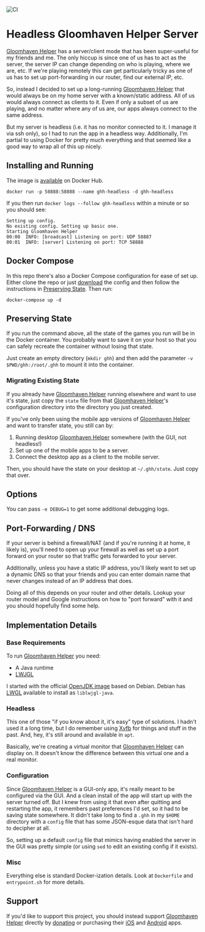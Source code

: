 ![CI](https://github.com/vincer/gloomhaven-helper-headless/workflows/CI/badge.svg)

# Headless Gloomhaven Helper Server

[Gloomhaven Helper][GHH] has a server/client mode that has been super-useful for my friends and me. The only hiccup is since one of us has to act as the server, the server IP can change depending on who is playing, where we are, etc. If we're playing remotely this can get particularly tricky as one of us has to set up port-forwarding in our router, find our external IP, etc.

So, instead I decided to set up a long-running [Gloomhaven Helper][GHH] that would always be on my home server with a known/static address. All of us would always connect as clients to it. Even if only a subset of us are playing, and no matter where any of us are, our apps always connect to the same address.

But my server is headless (i.e. it has no monitor connected to it. I manage it via ssh only), so I had to run the app in a headless way. Additionally, I'm partial to using Docker for pretty much everything and that seemed like a good way to wrap all of this up nicely.

## Installing and Running

The image is [available](https://hub.docker.com/r/grepnull/gloomhaven-helper-headless) on Docker Hub.

```
docker run -p 58888:58888 --name ghh-headless -d ghh-headless
```

If you then run `docker logs --follow ghh-headless` within a minute or so you should see:
```
Setting up config.
No existing config. Setting up basic one.
Starting Gloomhaven Helper
00:00  INFO: [broadcast] Listening on port: UDP 58887
00:01  INFO: [server] Listening on port: TCP 58888
```

## Docker Compose

In this repo there's also a Docker Compose configuration for ease of set up. Either clone the repo or just [download](https://raw.githubusercontent.com/vincer/gloomhaven-helper-headless/master/docker-compose.yml) the config and then follow the instructions in [Preserving State](#Preserving-State). Then run:

```
docker-compose up -d
```

## Preserving State

If you run the command above, all the state of the games you run will be in the Docker container. You probably want to save it on your host so that you can safely recreate the container without losing that state.

Just create an empty directory (`mkdir ghh`) and then add the parameter `-v $PWD/ghh:/root/.ghh` to mount it into the container.

### Migrating Existing State

If you already have [Gloomhaven Helper][GHH] running elsewhere and want to use it's state, just copy the `state` file from that [Gloomhaven Helper][GHH]'s configuration directory into the directory you just created.

If you've only been using the mobile app versions of [Gloomhaven Helper][GHH] and want to transfer state, you still can by:

1. Running desktop [Gloomhaven Helper][GHH] somewhere (with the GUI, not headless!)
2. Set up one of the mobile apps to be a server.
3. Connect the desktop app as a client to the mobile server.

Then, you should have the state on your desktop at `~/.ghh/state`. Just copy that over.

## Options

You can pass `-e DEBUG=1` to get some additional debugging logs.

## Port-Forwarding / DNS

If your server is behind a firewall/NAT (and if you're running it at home, it likely is), you'll need to open up your firewall as well as set up a port forward on your router so that traffic gets forwarded to your server.

Additionally, unless you have a static IP address, you'll likely want to set up a dynamic DNS so that your friends and you can enter domain name that never changes instead of an IP address that does.

Doing all of this depends on your router and other details. Lookup your router model and Google instructions on how to "port forward" with it and you should hopefully find some help.


## Implementation Details

### Base Requirements

To run [Gloomhaven Helper][GHH] you need:

- A Java runtime
- [LWJGL][GL]

I started with the official [OpenJDK image](https://hub.docker.com/_/openjdk) based on Debian. Debian has [LWGL][GL] available to install as `liblwjgl-java`.

### Headless

This one of those "if you know about it, it's easy" type of solutions. I hadn't used it a long time, but I do remember using [Xvfb](https://en.wikipedia.org/wiki/Xvfb) for things and stuff in the past. And, hey, it's still around and available in `apt`.

Basically, we're creating a virtual monitor that [Gloomhaven Helper][GHH] can display on. It doesn't know the difference between this virtual one and a real monitor.

### Configuration

Since [Gloomhaven Helper][GHH] is a GUI-only app, it's really meant to be configured via the GUI. And a clean install of the app will start up with the server turned off. But I knew from using it that even after quitting and restarting the app, it remembers past preferences I'd set, so it had to be saving state somewhere. It didn't take long to find a `.ghh` in my `$HOME` directory with a `config` file that has some JSON-esque data that isn't hard to decipher at all.

So, setting up a default `config` file that mimics having enabled the server in the GUI was pretty simple (or using `sed` to edit an existing config if it exists).

### Misc

Everything else is standard Docker-ization details. Look at `Dockerfile` and `entrypoint.sh` for more details.

[GHH]: http://esotericsoftware.com/gloomhaven-helper
[GL]: https://www.lwjgl.org

## Support

If you'd like to support this project, you should instead support [Gloomhaven Helper][GHH] directly by [donating](http://esotericsoftware.com/gloomhaven-helper#Donations) or purchasing their [iOS](https://itunes.apple.com/app/Gloomhaven-Helper/id1456538503) and [Android](https://play.google.com/store/apps/details?id=com.esotericsoftware.gloomhavenhelper) apps.
